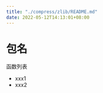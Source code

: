 ```yaml
---
title: "./compress/zlib/README.md"
date: 2022-05-12T14:13:01+08:00
---
```

# 包名

函数列表

- xxx1
- xxx2